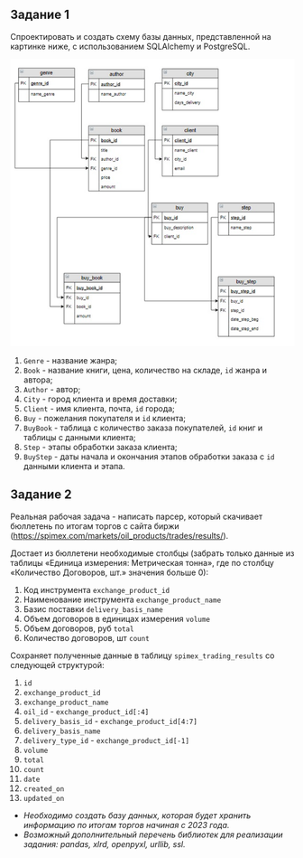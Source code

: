 ## Задание 1

Спроектировать и создать схему базы данных, представленной на картинке ниже, с использованием SQLAlchemy и PostgreSQL.

![image.png](./tt_imgs/image.png)

1. `Genre` - название жанра;
2. `Book` - название книги, цена, количество на складе, `id` жанра и автора;
3. `Author` - автор;
4. `City` - город клиента и время доставки;
5. `Client` - имя клиента, почта, `id` города;
6. `Buy` - пожелания покупателя и `id` клиента;
7. `BuyBook` - таблица с количество заказа покупателей, `id` книг и таблицы с данными клиента;
8. `Step` - этапы обработки заказа клиента;
9. `BuyStep` - даты начала и окончания этапов обработки заказа с `id` данными клиента и этапа.

## Задание 2

Реальная рабочая задача - написать парсер, который скачивает бюллетень по итогам торгов с сайта биржи (https://spimex.com/markets/oil_products/trades/results/).

Достает из бюллетени необходимые столбцы (забрать только данные из таблицы «Единица измерения: Метрическая тонна», где по столбцу «Количество Договоров, шт.» значения больше 0):

1. Код инструмента `exchange_product_id`
2. Наименование инструмента `exchange_product_name`
3. Базис поставки `delivery_basis_name`
4. Объем договоров в единицах измерения `volume`
5. Объем договоров, руб `total`
6. Количество договоров, шт `count`

Сохраняет полученные данные в таблицу `spimex_trading_results` со следующей структурой:

1. `id`
2. `exchange_product_id`
3. `exchange_product_name`
4. `oil_id` - `exchange_product_id[:4]`
5. `delivery_basis_id` - `exchange_product_id[4:7]`
6. `delivery_basis_name`
7. `delivery_type_id` - `exchange_product_id[-1]`
8. `volume`
9. `total`
10. `count`
11. `date`
12. `created_on`
13. `updated_on`
- *Необходимо создать базу данных, которая будет хранить информацию по итогам торгов начиная с 2023 года.*
- *Возможный дополнительный перечень библиотек для реализации задания: pandas, xlrd, openpyxl, urllib, ssl.*
